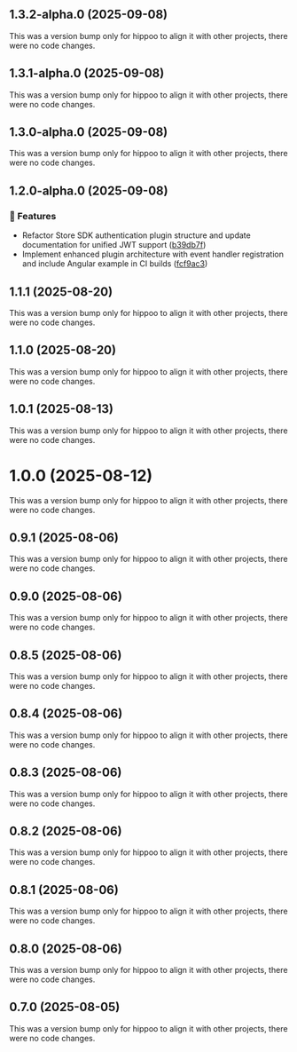 ## 1.3.2-alpha.0 (2025-09-08)

This was a version bump only for hippoo to align it with other projects, there were no code changes.

## 1.3.1-alpha.0 (2025-09-08)

This was a version bump only for hippoo to align it with other projects, there were no code changes.

## 1.3.0-alpha.0 (2025-09-08)

This was a version bump only for hippoo to align it with other projects, there were no code changes.

## 1.2.0-alpha.0 (2025-09-08)

### 🚀 Features

- Refactor Store SDK authentication plugin structure and update documentation for unified JWT support ([b39db7f](https://github.com/kmakris23/store-sdk/commit/b39db7f))
- Implement enhanced plugin architecture with event handler registration and include Angular example in CI builds ([fcf9ac3](https://github.com/kmakris23/store-sdk/commit/fcf9ac3))

## 1.1.1 (2025-08-20)

This was a version bump only for hippoo to align it with other projects, there were no code changes.

## 1.1.0 (2025-08-20)

This was a version bump only for hippoo to align it with other projects, there were no code changes.

## 1.0.1 (2025-08-13)

This was a version bump only for hippoo to align it with other projects, there were no code changes.

# 1.0.0 (2025-08-12)

This was a version bump only for hippoo to align it with other projects, there were no code changes.

## 0.9.1 (2025-08-06)

This was a version bump only for hippoo to align it with other projects, there were no code changes.

## 0.9.0 (2025-08-06)

This was a version bump only for hippoo to align it with other projects, there were no code changes.

## 0.8.5 (2025-08-06)

This was a version bump only for hippoo to align it with other projects, there were no code changes.

## 0.8.4 (2025-08-06)

This was a version bump only for hippoo to align it with other projects, there were no code changes.

## 0.8.3 (2025-08-06)

This was a version bump only for hippoo to align it with other projects, there were no code changes.

## 0.8.2 (2025-08-06)

This was a version bump only for hippoo to align it with other projects, there were no code changes.

## 0.8.1 (2025-08-06)

This was a version bump only for hippoo to align it with other projects, there were no code changes.

## 0.8.0 (2025-08-06)

This was a version bump only for hippoo to align it with other projects, there were no code changes.

## 0.7.0 (2025-08-05)

This was a version bump only for hippoo to align it with other projects, there were no code changes.
